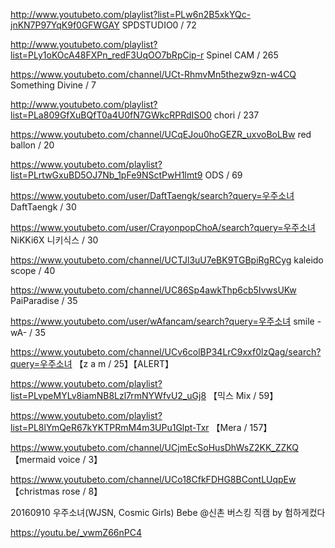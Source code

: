 http://www.youtubeto.com/playlist?list=PLw6n2B5xkYQc-jnKN7P97YqK9f0GFWGAY    SPDSTUDIO0 / 72

http://www.youtubeto.com/playlist?list=PLy1oKOcA48FXPn_redF3UqOO7bRpCip-r    Spinel CAM / 265

https://www.youtubeto.com/channel/UCt-RhmvMn5thezw9zn-w4CQ  Something Divine / 7

http://www.youtubeto.com/playlist?list=PLa809GfXuBQfT0a4U0fN7GWkcRPRdISO0   chori / 237

https://www.youtubeto.com/channel/UCqEJou0hoGEZR_uxvoBoLBw  red ballon / 20

https://www.youtubeto.com/playlist?list=PLrtwGxuBD5OJ7Nb_1pFe9NSctPwH1lmt9  ODS / 69

https://www.youtubeto.com/user/DaftTaengk/search?query=우주소녀   DaftTaengk / 30

https://www.youtubeto.com/user/CrayonpopChoA/search?query=우주소녀  NiKKi6X 니키식스 / 30

https://www.youtubeto.com/channel/UCTJl3uU7eBK9TGBpiRgRCyg  kaleido scope / 40

https://www.youtubeto.com/channel/UC86Sp4awkThp6cb5IvwsUKw  PaiParadise  / 35

https://www.youtubeto.com/user/wAfancam/search?query=우주소녀  smile -wA- / 35

https://www.youtubeto.com/channel/UCv6colBP34LrC9xxf0lzQag/search?query=우주소녀  【z a m / 25】【ALERT】

https://www.youtubeto.com/playlist?list=PLvpeMYLv8iamNB8Lzl7rmNYWfvU2_uGj8 【믹스 Mix / 59】

https://www.youtubeto.com/playlist?list=PL8lYmQeR67kYKTPRmM4m3UPu1Glpt-Txr 【Mera / 157】

https://www.youtubeto.com/channel/UCjmEcSoHusDhWsZ2KK_ZZKQ 【mermaid voice / 3】

https://www.youtubeto.com/channel/UCo18CfkFDHG8BContLUqpEw 【christmas rose / 8】


20160910 우주소녀(WJSN, Cosmic Girls) Bebe @신촌 버스킹 직캠 by 험하게컸다

https://youtu.be/_vwmZ66nPC4


